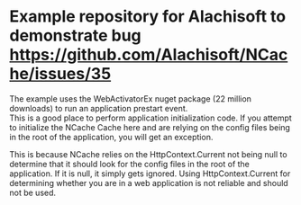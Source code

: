 # Example repository for Alachisoft to demonstrate bug https://github.com/Alachisoft/NCache/issues/35

The example uses the WebActivatorEx nuget package (22 million downloads) to run an application prestart event.  
This is a good place to perform application initialization code.  If you attempt to initialize the NCache Cache here
and are relying on the config files being in the root of the application, you will get an exception.

This is because NCache relies on the HttpContext.Current not being null to determine that it should look
for the config files in the root of the application.  If it is null, it simply gets ignored.  Using HttpContext.Current
for determining whether you are in a web application is not reliable and should not be used.  
